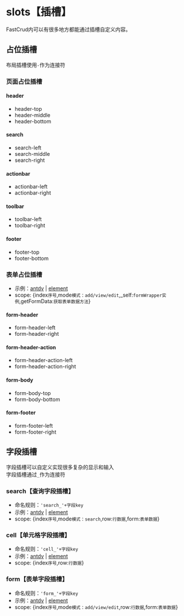 # slots【插槽】
FastCrud内可以有很多地方都能通过插槽自定义内容。 

## 占位插槽
布局插槽使用`-`作为连接符

### 页面占位插槽

#### header
* header-top 
* header-middle
* header-bottom

#### search
* search-left
* search-middle
* search-right

#### actionbar
* actionbar-left
* actionbar-right

#### toolbar
* toolbar-left
* toolbar-right

#### footer
* footer-top
* footer-bottom

### 表单占位插槽
* 示例：[antdv](http://fast-crud.docmirror.cn/antdv/#/crud/slots/form) | [element](http://fast-crud.docmirror.cn/crud/element/#/crud/slots/form)
* scope: {index`序号`,mode`模式：add/view/edit`,_self:`formWrapper实例`,getFormData:`获取表单数据方法`}
#### form-header
* form-header-left
* form-header-right

#### form-header-action
* form-header-action-left
* form-header-action-right

#### form-body
* form-body-top
* form-body-bottom

#### form-footer
* form-footer-left
* form-footer-right

## 字段插槽
字段插槽可以自定义实现很多复杂的显示和输入    
字段插槽通过`_`作为连接符
### search【查询字段插槽】
* 命名规则：`'search_'+字段key`
* 示例：[antdv](http://fast-crud.docmirror.cn/antdv/#/crud/slots/search) | [element](http://fast-crud.docmirror.cn/element/#/crud/slots/search)
* scope: {index`序号`,mode`模式：search`,row:`行数据`,form:`表单数据`}

### cell【单元格字段插槽】
* 命名规则：`'cell_'+字段key`
* 示例：[antdv](http://fast-crud.docmirror.cn/antdv/#/crud/slots/cell) | [element](http://fast-crud.docmirror.cn/element/#/crud/slots/cell)
* scope: {index`序号`,row:`行数据`}

### form【表单字段插槽】
* 命名规则：`'form_'+字段key`
* 示例：[antdv](http://fast-crud.docmirror.cn/antdv/#/crud/slots/form-item) | [element](http://fast-crud.docmirror.cn/element/#/crud/slots/form-item)
* scope: {index`序号`,mode`模式：add/view/edit`,row:`行数据`,form:`表单数据`}
